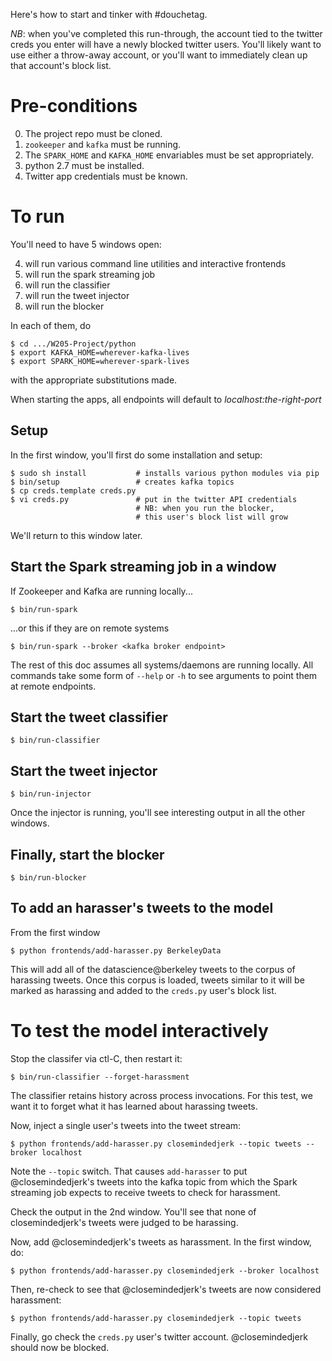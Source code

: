 Here's how to start and tinker with #douchetag.

*NB*: when you've completed this run-through,
the account tied to the twitter creds you
enter will have a newly blocked twitter
users.  You'll likely want to use either
a throw-away account, or you'll want
to immediately clean up that account's
block list.

# Pre-conditions

0. The project repo must be cloned.
1. `zookeeper` and `kafka` must be running.
2. The `SPARK_HOME` and `KAFKA_HOME` envariables must be set appropriately.
3. python 2.7 must be installed.
4. Twitter app credentials must be known.

# To run

You'll need to have 5 windows open:

4. will run various command line utilities and interactive frontends
2. will run the spark streaming job
1. will run the classifier
3. will run the tweet injector
5. will run the blocker

In each of them, do

    $ cd .../W205-Project/python
    $ export KAFKA_HOME=wherever-kafka-lives
    $ export SPARK_HOME=wherever-spark-lives

with the appropriate substitutions made.

When starting the apps, all endpoints will default to *localhost:the-right-port*

## Setup

In the first window, you'll first do some installation and setup:

    $ sudo sh install           # installs various python modules via pip
    $ bin/setup                 # creates kafka topics
    $ cp creds.template creds.py
    $ vi creds.py               # put in the twitter API credentials
                                # NB: when you run the blocker,
                                # this user's block list will grow

We'll return to this window later.

## Start the Spark streaming job in a window

If Zookeeper and Kafka are running locally...

    $ bin/run-spark

...or this if they are on remote systems

    $ bin/run-spark --broker <kafka broker endpoint>

The rest of this doc assumes all systems/daemons are running locally.
All commands take some form of `--help` or `-h` to see arguments
to point them at remote endpoints.

## Start the tweet classifier

    $ bin/run-classifier

## Start the tweet injector

    $ bin/run-injector

Once the injector is running, you'll see interesting output in all the other windows.

## Finally, start the blocker

    $ bin/run-blocker

## To add an harasser's tweets to the model

From the first window

    $ python frontends/add-harasser.py BerkeleyData

This will add all of the datascience@berkeley tweets to the corpus of harassing tweets.
Once this corpus is loaded, tweets similar to it will be marked as harassing
and added to the `creds.py` user's block list.

# To test the model interactively

Stop the classifer via ctl-C, then restart it:

    $ bin/run-classifier --forget-harassment

The classifier retains history across process invocations.
For this test, we want it to forget what it has
learned about harassing tweets.

Now, inject a single user's tweets into the tweet stream:

    $ python frontends/add-harasser.py closemindedjerk --topic tweets --broker localhost

Note the `--topic` switch.  That causes `add-harasser` to put @closemindedjerk's
tweets into the kafka topic from which the Spark streaming job expects to
receive tweets to check for harassment.

Check the output in the 2nd window. 
You'll see that none of closemindedjerk's tweets were
judged to be harassing.

Now, add @closemindedjerk's tweets as harassment.
In the first window, do:

    $ python frontends/add-harasser.py closemindedjerk --broker localhost

Then, re-check to see that @closemindedjerk's tweets are now considered harassment:

    $ python frontends/add-harasser.py closemindedjerk --topic tweets

Finally, go check the `creds.py` user's twitter account.
@closemindedjerk should now be blocked.
